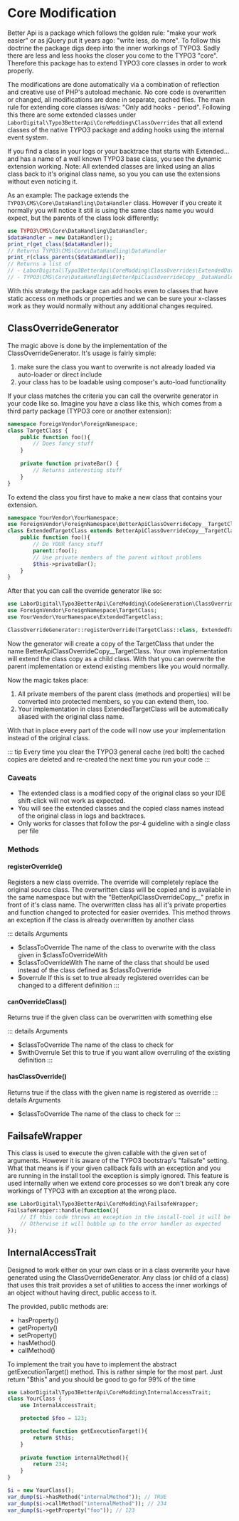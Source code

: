 # Core Modification
Better Api is a package which follows the golden rule: "make your work easier" or as jQuery put it years ago: "write less, do more". 
To follow this doctrine the package digs deep into the inner workings of TYPO3. Sadly there are less and less hooks the closer you come to the TYPO3 "core".
Therefore this package has to extend TYPO3 core classes in order to work properly.

The modifications are done automatically via a combination of reflection and creative use of PHP's autoload mechanic.
No core code is overwritten or changed, all modifications are done in separate, cached files. The main rule for extending core classes
is/was: "Only add hooks - period". Following this there are some extended classes under ```LaborDigital\Typo3BetterApi\CoreModding\ClassOverrides``` 
that all extend classes of the native TYPO3 package and adding hooks using the internal event system.

If you find a class in your logs or your backtrace that starts with Extended... and has a name of a well known TYPO3 base class,
 you see the dynamic extension working. Note: All extended classes are linked using an alias class back to it's original class name,
so you you can use the extensions without even noticing it. 

As an example: The package extends the ```TYPO3\CMS\Core\DataHandling\DataHandler``` class.
However if you create it normally you will notice it still is using the same class name you would expect,
but the parents of the class look differently:
```php
use TYPO3\CMS\Core\DataHandling\DataHandler;
$dataHandler = new DataHandler();
print_r(get_class($dataHandler)); 
// Returns TYPO3\CMS\Core\DataHandling\DataHandler
print_r(class_parents($dataHandler));
// Returns a list of
// - LaborDigital\Typo3BetterApi\CoreModding\ClassOverrides\ExtendedDataHandler
// - TYPO3\CMS\Core\DataHandling\BetterApiClassOverrideCopy__DataHandler
```

With this strategy the package can add hooks even to classes that have static access on methods or properties and we can be sure
your x-classes work as they would normally without any additional changes required.

## ClassOverrideGenerator
The magic above is done by the implementation of the ClassOverrideGenerator. 
It's usage is fairly simple: 

1. make sure the class you want to overwrite is not already loaded via auto-loader or direct include 
2. your class has to be loadable using composer's auto-load functionality

If your class matches the criteria you can call the overwrite generator in your code like so. Imagine you 
have a class like this, which comes from a third party package (TYPO3 core or another extension):
```php
namespace ForeignVendor\ForeignNamespace;
class TargetClass {
    public function foo(){
        // Does fancy stuff
    }
   
    private function privateBar() {
        // Returns interesting stuff
    }
}
```

To extend the class you first have to make a new class that contains your extension.
```php
namespace YourVendor\YourNamespace;
use ForeignVendor\ForeignNamespace\BetterApiClassOverrideCopy__TargetClass;
class ExtendedTargetClass extends BetterApiClassOverrideCopy__TargetClass {
    public function foo(){
        // Do YOUR fancy stuff
        parent::foo();
        // Use private members of the parent without problems
        $this->privateBar();
    }
}
```

After that you can call the override generator like so: 
```php
use LaborDigital\Typo3BetterApi\CoreModding\CodeGeneration\ClassOverrideGenerator;
use ForeignVendor\ForeignNamespace\TargetClass;
use YourVendor\YourNamespace\ExtendedTargetClass;

ClassOverrideGenerator::registerOverride(TargetClass::class, ExtendedTargetClass::class);
```

Now the generator will create a copy of the TargetClass that under the name BetterApiClassOverrideCopy__TargetClass.
Your own implementation will extend the class copy as a child class. With that you can overwrite the parent implementation
or extend existing members like you would normally. 

Now the magic takes place: 

1. All private members of the parent class (methods and properties) will be converted into protected members, so you can extend them, too.
2. Your implementation in class ExtendedTargetClass will be automatically aliased with the original class name. 

With that in place every part of the code will now use your implementation instead of the original class.

::: tip
Every time you clear the TYPO3 general cache (red bolt) the cached copies are deleted and re-created the next time you run your code 
:::

### Caveats

- The extended class is a modified copy of the original class so your IDE shift-click will not work as expected.
- You will see the extended classes and the copied class names instead of the original class in logs and backtraces.
- Only works for classes that follow the psr-4 guideline with a single class per file

### Methods
#### registerOverride()
Registers a new class override. The override will completely replace the original source class.
The overwritten class will be copied and is available in the same namespace but with the
"BetterApiClassOverrideCopy__" prefix in front of it's class name. The overwritten class has all it's private
properties and function changed to protected for easier overrides. This method throws an exception if the class is already overwritten by another class

::: details Arguments
- $classToOverride The name of the class to overwrite with the class given in $classToOverrideWith
- $classToOverrideWith The name of the class that should be used instead of the class defined as $classToOverride
- $overrule If this is set to true already registered overrides can be changed to a different definition
:::

#### canOverrideClass()
Returns true if the given class can be overwritten with something else

::: details Arguments
- $classToOverride The name of the class to check for
- $withOverrule Set this to true if you want allow overruling of the existing definition
:::

#### hasClassOverride()
Returns true if the class with the given name is registered as override
::: details Arguments
- $classToOverride The name of the class to check for
:::

## FailsafeWrapper
This class is used to execute the given callable with the given set of arguments. However it is aware of the TYPO3 bootstrap's "failsafe" setting.
What that means is if your given callback fails with an exception and you are running in the install tool the exception is simply ignored. This feature
is used internally when we extend core processes so we don't break any core workings of TYPO3 with an exception at the wrong place.

```php
use LaborDigital\Typo3BetterApi\CoreModding\FailsafeWrapper;
FailsafeWrapper::handle(function(){
    // If this code throws an exception in the install-tool it will be ignored
    // Otherwise it will bubble up to the error handler as expected
});
```

## InternalAccessTrait
Designed to work either on your own class or in a class overwrite your have generated using the ClassOverrideGenerator.
Any class (or child of a class) that uses this trait provides a set of utilities to access the inner workings of an object
without having direct, public access to it. 

The provided, public methods are:

- hasProperty()
- getProperty()
- setProperty()
- hasMethod()
- callMethod()

To implement the trait you have to implement the abstract getExecutionTarget() method.
This is rather simple for the most part. Just return "$this" and you should be good to go for 99% of the time

```php
use LaborDigital\Typo3BetterApi\CoreModding\InternalAccessTrait;
class YourClass {
    use InternalAccessTrait;

    protected $foo = 123;

    protected function getExecutionTarget(){
        return $this;
    }
   
    private function internalMethod(){
        return 234;
    }
}

$i = new YourClass();
var_dump($i->hasMethod("internalMethod")); // TRUE
var_dump($i->callMethod("internalMethod")); // 234
var_dump($i->getProperty("foo")); // 123
```